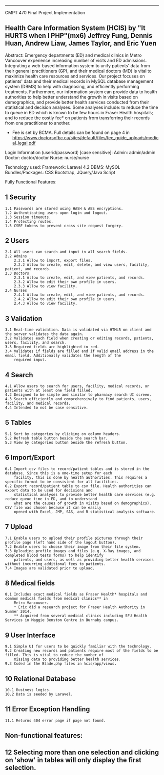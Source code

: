 -----------------------------------------------------------------------
CMPT 470 Final Project Implementation

Health Care Information System (HCIS) by "It HURTS when I PHP"(mx6)
Jeffrey Fung, Dennis Huan, Andrew Liaw, James Taylor, and Eric Yuen
-----------------------------------------------------------------------

Abstract:
Emergency departments (ED) and medical clinics in Metro Vancouver experience increasing number of visits and ED admissions.
Integrating a web-based information system to unify patients' data from their general practitioners (GP), and their medical
doctors (MD) is vital to maximize health care resources and services. Our project focuses on patients' data and their medical
records in MySQL database management system (DBMS) to help with diagnosing, and efficiently performing treatments. 
Furthermore, our information system can provide data to health authorities to help better understand the growth in visits 
based on demographics, and provide better health services conducted from their statistical and decision analyses. 
Some analyses include: to reduce the time to queue in ED which is known to be few hours in Fraser Health hospitals; and to reduce the costly fee* on patients from transferring their records from one practitioner to another.

* Fee is set by BCMA. Full details can be found on page 4 in https://www.doctorsofbc.ca/sites/default/files/fee_guide_uploads/medical_legal.pdf

Login Information (userid/password) [case sensitive]:
Admin: admin/admin
Doctor: doctor/doctor
Nurse: nurse/nurse

Technology used:
Framework: Laravel 4.2
DBMS: MySQL
Bundles/Packages: CSS Bootstrap, JQuery/Java Script
    
Fully Functional Features:
## 1 Security
    1.1 Passwords are stored using HASH & AES encryptions.
    1.2 Authenticating users upon login and logout.
    1.3 Session timeouts.
    1.4 Protecting routes.
    1.5 CSRF tokens to prevent cross site request forgery.
## 2 Users
    2.1 All users can search and input in all search fields.
    2.2 Admins
        2.2.1 Allow to import, export files.
        2.2.2 Allow to create, edit, delete, and view users, facility, patient, and records.
    2.3 Doctors
        2.3.1 Allow to create, edit, and view patients, and records.
        2.3.2 Allow to edit their own profile in users.
        2.3.3 Allow to view facility.
    2.4 Nurses
        2.4.1 Allow to create, edit, and view patients, and records.
        2.4.2 Allow to edit their own profile in users.
        2.4.3 Allow to view facility.       
## 3 Validation
    3.1 Real-time validation. Data is validated via HTML5 on client and the server validates the data again.
    3.2 Validates each field when creating or editing records, patients, users, facility, and search.
    3.3 Required fields are highlighted in red.
    3.4 Validates if fields are filled and if valid email address in the email field. Additionally validates the length of the
        required input.
## 4 Search
    4.1 Allow users to search for users, facility, medical records, or patients with at least one field filled. 
    4.2 Designed to be simple and similar to pharmacy search UI screen.
    4.3 Search efficiently and comprehensively to find patients, users, facility, and medical records.
    4.4 Intended to not be case sensitive.
## 5 Tables
    5.1 Sort by categories by clicking on column headers.
    5.2 Refresh table button beside the search bar.
    5.3 View by categories button beside the refresh button.
## 6 Import/Export
    6.1 Import csv files to record/patient tables and is stored in the database. Since this is a one-time setup for each
        facility, this is done by health authorities. This requires a specific format to be consistent for all facilities.
    6.2 Export record/patient table to csv file. Health authorities can export data to be used for decisions and
        statistical analyses to provide better health care services (e.g. reduce queue time in ED, and to understand 
        what are the causes of growth in visits based on demographics). CSV file was chosen because it can be easily
        opened with Excel, JMP, SAS, and R statistical analysis software.
## 7 Upload
    7.1 Enable users to upload their profile pictures through their profile page (left hand side of the logout button).
    7.2 Enable users to choose their image from their file system.
    7.3 Uploading profile images and files (e.g. X-Ray images, and completed blood tests forms) to help identify
        patients, and users, as well as providing better health services without incurring additional fees to patients.
    7.4 Images are validated prior to upload.
## 8 Medical fields
    8.1 Includes exact medical fields as Fraser Health* hospitals and common medical fields from medical clinics** in
        Metro Vancouver. 
        * Eric did a research project for Fraser Health Authority in Summer 2014.
        ** Acquired from several medical clinics including SFU Health Services in Maggie Benston Centre in Burnaby campus.
## 9 User Interface
    9.1 Simple UI for users to be quickly familiar with the technology.
    9.2 Creating new records and patients require most of the fields to be filled. This is vital to reduce the number of
        missing data to providing better health services.
    9.3 Coded in the Blade.php files in hcis/app/views.
## 10 Relational Database
    10.1 Business logics.
    10.2 Data is seeded by Laravel.
## 11 Error Exception Handling
    11.1 Returns 404 error page if page not found.
    
## Non-functional features:
## 12 Selecting more than one selection and clicking on 'show' in tables will only display the first selection.